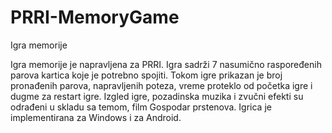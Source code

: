 # PRRI-MemoryGame

Igra memorije

Igra memorije je napravljena za PRRI. Igrа sadrži 7 nasumično raspoređenih parova kartica koje je potrebno spojiti. Tokom igre prikazan je broj pronađenih parova, napravljenih poteza, vreme proteklo od početka igre i dugme za restart igre. Izgled igre, pozadinska muzika i zvučni efekti su odrađeni u skladu sa temom, film Gospodar prstenova. Igrica je implementirana za Windows i za Android.

